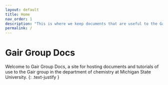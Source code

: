 ```yaml
---
layout: default
title: Home
nav_order: 1
description: "This is where we keep documents that are useful to the Gair group and we hope might be useful to you."
permalink: /
---
```


# Gair Group Docs

Welcome to Gair Group Docs, a site for hosting documents and tutorials of use to the Gair group in the department of chemistry at Michigan State University.
{: .text-justify }

